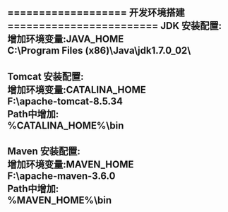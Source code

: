 
=================== 开发环境搭建 ========================
JDK 安装配置:  
增加环境变量:JAVA_HOME  
C:\Program Files (x86)\Java\jdk1.7.0_02\
----------------------------------------------------
Tomcat 安装配置:  
增加环境变量:CATALINA_HOME  
F:\apache-tomcat-8.5.34  
Path中增加:  
%CATALINA_HOME%\bin  
----------------------------------------------------
Maven 安装配置:  
增加环境变量:MAVEN_HOME  
F:\apache-maven-3.6.0  
Path中增加:  
%MAVEN_HOME%\bin  
----------------------------------------------------
